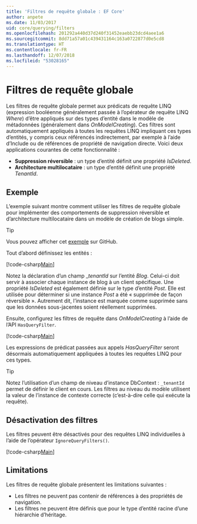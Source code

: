 ```yaml
---
title: 'Filtres de requête globale : EF Core'
author: anpete
ms.date: 11/03/2017
uid: core/querying/filters
ms.openlocfilehash: 201292a440d37d240f31452eaebb23dcd4aee1a6
ms.sourcegitcommit: 8dd71a57a01c439431164c163a0722877d0e5cd8
ms.translationtype: HT
ms.contentlocale: fr-FR
ms.lasthandoff: 12/07/2018
ms.locfileid: "53028165"
---
```

# <a name="global-query-filters"></a>Filtres de requête globale

Les filtres de requête globale permet aux prédicats de requête LINQ (expression booléenne généralement passée à l’opérateur de requête LINQ *Where*) d’être appliqués sur des types d’entité dans le modèle de métadonnées (généralement dans *OnModelCreating*). Ces filtres sont automatiquement appliqués à toutes les requêtes LINQ impliquant ces types d’entités, y compris ceux référencés indirectement, par exemple à l’aide d’Include ou de références de propriété de navigation directe. Voici deux applications courantes de cette fonctionnalité :

* **Suppression réversible** : un type d’entité définit une propriété *IsDeleted*.
* **Architecture multilocataire** : un type d’entité définit une propriété *TenantId*.

## <a name="example"></a>Exemple

L’exemple suivant montre comment utiliser les filtres de requête globale pour implémenter des comportements de suppression réversible et d’architecture multilocataire dans un modèle de création de blogs simple.

> [!TIP]
> Vous pouvez afficher cet [exemple](https://github.com/aspnet/EntityFramework.Docs/tree/master/samples/core/QueryFilters) sur GitHub.

Tout d’abord définissez les entités :

[!code-csharp[Main](../../../samples/core/QueryFilters/Program.cs#Entities)]

Notez la déclaration d’un champ __tenantId_ sur l’entité _Blog_. Celui-ci doit servir à associer chaque instance de blog à un client spécifique. Une propriété _IsDeleted_ est également définie sur le type d’entité _Post_. Elle est utilisée pour déterminer si une instance _Post_ a été « supprimée de façon réversible ». Autrement dit, l’instance est marquée comme supprimée sans que les données sous-jacentes soient réellement supprimées.

Ensuite, configurez les filtres de requête dans _OnModelCreating_ à l’aide de l’API ```HasQueryFilter```.

[!code-csharp[Main](../../../samples/core/QueryFilters/Program.cs#Configuration)]

Les expressions de prédicat passées aux appels _HasQueryFilter_ seront désormais automatiquement appliquées à toutes les requêtes LINQ pour ces types.

> [!TIP]
> Notez l’utilisation d’un champ de niveau d’instance DbContext : ```_tenantId``` permet de définir le client en cours. Les filtres au niveau du modèle utilisent la valeur de l’instance de contexte correcte (c’est-à-dire celle qui exécute la requête).

## <a name="disabling-filters"></a>Désactivation des filtres

Les filtres peuvent être désactivés pour des requêtes LINQ individuelles à l’aide de l’opérateur ```IgnoreQueryFilters()```.

[!code-csharp[Main](../../../samples/core/QueryFilters/Program.cs#IgnoreFilters)]

## <a name="limitations"></a>Limitations

Les filtres de requête globale présentent les limitations suivantes :

* Les filtres ne peuvent pas contenir de références à des propriétés de navigation.
* Les filtres ne peuvent être définis que pour le type d’entité racine d’une hiérarchie d’héritage.
